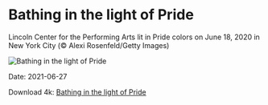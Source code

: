 # Bathing in the light of Pride

Lincoln Center for the Performing Arts lit in Pride colors on June 18, 2020 in New York City (© Alexi Rosenfeld/Getty Images)

![Bathing in the light of Pride](https://bing.com/th?id=OHR.LCPAPride_EN-US5979726065_UHD.jpg&rf=LaDigue_UHD.jpg&pid=hp&w=1024&h=576)

Date: 2021-06-27

Download 4k: [Bathing in the light of Pride](https://bing.com/th?id=OHR.LCPAPride_EN-US5979726065_UHD.jpg&rf=LaDigue_UHD.jpg&pid=hp&w=3840&h=2160)

